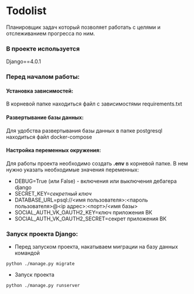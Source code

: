 # Todolist

Планировщик задач который позволяет работать с целями и отслеживанием прогресса по ним.

### В проекте используется

Django==4.0.1

### Перед началом работы:

#### Установка зависимостей:

В корневой папке находиться файл с зависимостями requirements.txt 

#### Развертывание базы данных:

Для удобства развертывания базы данных в папке postgresql находиться файл docker-compose 

#### Настройка переменных окружения:

Для работы проекта необходимо создать **.env** в корневой папке.
В нем нужно указать необходимые значения переменных:

* DEBUG=True (или False) - включения или выключения дебагера django
* SECRET_KEY=*секретный ключ*
* DATABASE_URL=psql://<имя пользователя>:<пароль пользователя>@<ip адрес>:<порт>/<имя базы>
* SOCIAL_AUTH_VK_OAUTH2_KEY=ключ приложения ВК
* SOCIAL_AUTH_VK_OAUTH2_SECRET=секрет приложения ВК


### Запуск проекта Django:

* Перед запуском проекта, накатываем миграции на базу данных командой

```
python ./manage.py migrate
```
* Запуск проекта

```
python ./manage.py runserver
```
